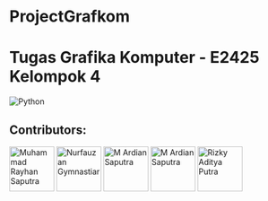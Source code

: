 # ProjectGrafkom
<div>
    <h1><b>Tugas Grafika Komputer - E2425 Kelompok 4</b></h1>

![Python](https://img.shields.io/badge/BahasaPemograman-python-blue?logo=python)

<h2><b>Contributors:</b></h2>
    <a href="https://github.com/HanAjaa61"> <img src="https://avatars.githubusercontent.com/u/200595869?v=4" title="Muhammad Rayhan Saputra" width="80" height="80"></a>
    <a href="https://github.com/nfgcode"> <img src="https://avatars.githubusercontent.com/u/50001308?v=4" title="Nurfauzan Gymnastiar" width="80" height="80"></a>
    <a href="https://github.com/ardnsptra"> <img src="https://avatars.githubusercontent.com/u/107468566?v=4" title="M Ardian Saputra" width="80" height="80"></a>
    <a href="https://github.com/EdisNabilaR"> <img src="https://avatars.githubusercontent.com/u/126684161?v=4" title="M Ardian Saputra" width="80" height="80"></a>
    <a href="https://github.com/kyylmonger"> <img src="https://avatars.githubusercontent.com/u/152073988?v=4" title="Rizky Aditya Putra" width="80" height="80"></a>
</div>